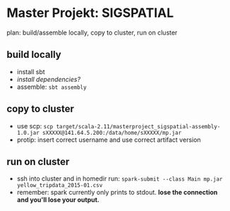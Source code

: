 # Master Projekt: SIGSPATIAL

plan: build/assemble locally, copy to cluster, run on cluster

## build locally

* install sbt
* _install dependencies?_
* assemble: `sbt assembly`

## copy to cluster

* use scp: `scp target/scala-2.11/masterproject_sigspatial-assembly-1.0.jar sXXXXX@141.64.5.200:/data/home/sXXXXX/mp.jar`
* protip: insert correct username and use correct artifact version

## run on cluster

* ssh into cluster and in homedir run: `spark-submit --class Main mp.jar yellow_tripdata_2015-01.csv`
* remember: spark currently only prints to stdout. **lose the connection and you'll lose your output.**